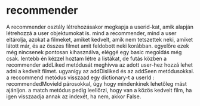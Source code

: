 # recommender
A recommender osztály létrehozásakor megkapja a userid-kat, amik alapján létrehozzá a user objektumokat is. mind a recommender, mind a user eltárolja, azokat a filmeket, amiket kedvelt, amik nem tetszettek neki, amiket látott már, és az összes filmet amit feldobott neki korábban. egyelőre ezek még nincsenek pontosan kihasználva, eléggé egy basic megoldás még csak. lentebb én kézzel hoztam létre a listákat, de futás közben a recommender addLiked metódusát meghívva az adott user-hez hozzá lehet adni a kedvelt filmet. ugyanígy az addDisliked és az addSeen metódusokkal. a reccommend metódus visszaad egy dictionary-t a userId : recommendedMovieId párosokkal, úgy hogy mindenkinek lehetőleg mást ajánljon. a match metódus pedig leellőrzi, hogy van a közös kedvelt film, ha igen visszaadja annak az indexét, ha nem, akkor False.
